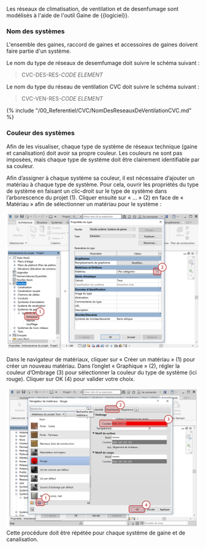 Les réseaux de climatisation, de ventilation et de desenfumage sont modélisés à l'aide de l'outil Gaine de {{logiciel}}.

### Nom des systèmes

L'ensemble des gaines, raccord de gaines et accessoires de gaines doivent faire partie d'un système.

Le nom du type de réseaux de desemfumage doit suivre le schéma suivant :

> CVC-DES-RES-_CODE ELEMENT_

Le nom du type du réseau de ventilation CVC  doit suivre le schéma suivant :

> CVC-VEN-RES-_CODE ELEMENT_

{% include "/00_Referentiel/CVC/NomDesReseauxDeVentilationCVC.md" %}

### Couleur des systèmes

Afin de les visualiser, chaque type de système de réseaux technique \(gaine et canalisation\) doit avoir sa propre couleur. Les couleurs ne sont pas imposées, mais chaque type de système doit être clairement identifiable par sa couleur.

Afin d’assigner à chaque système sa couleur, il est nécessaire d’ajouter un matériau à chaque type de système. Pour cela, ouvrir les propriétés du type de système en faisant un clic-droit sur le type de système dans l’arborescence du projet \(1\). Cliquer ensuite sur « … » \(2\) en face de « Matériau » afin de sélectionner un matériau pour le système :

![](/02_Modelisation/04_betFluide/images/MEP_01.PNG)

Dans le navigateur de matériaux, cliquer sur « Créer un matériau » \(1\) pour créer un nouveau matériau. Dans l’onglet « Graphique » \(2\), régler la couleur d’Ombrage \(3\) pour sélectionner la couleur du type de système \(ici rouge\). Cliquer sur OK \(4\) pour valider votre choix.

![](/02_Modelisation/04_betFluide/images/MEP_02.PNG)Cette procédure doit être répétée pour chaque système de gaine et de canalisation.